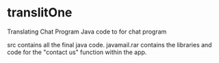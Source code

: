 # translitOne
Translating Chat Program
Java code to for chat program 

src contains all the final java code. 
javamail.rar contains the libraries and code for the "contact us" function within the app. 
